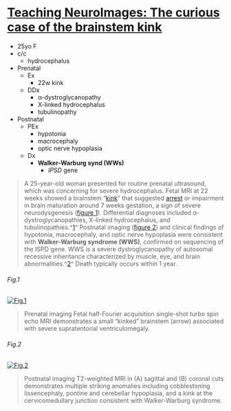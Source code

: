 <!--
Filename: 	2019-04-15_25F.md
Project: 	/Users/shume/Developer/physician/Neurol/TNI
Author: 	shumez <https://github.com/shumez>
Created: 	2019-04-17 14:03:0
Modified: 	2019-04-17 14:48:6
-----
Copyright (c) 2019 shumez
-->

# [Teaching NeuroImages: The curious case of the brainstem kink][2019_Morneau-JacobFrancois-Dominique_SrivastavaRatika]

* 25yo F
* c/c
    * hydrocephalus
* Prenatal
    * Ex
        * 22w kink
    * DDx
        * &alpha;-dystroglycanopathy
        * X-linked hydrocephalus
        * tubulinopathy
* Postnatal
    * PEx
        * hypotonia
        * macrocephaly
        * optic nerve hypoplasia
    * Dx
        * **Walker-Warburg synd (WWs)**
            * *IPSD* gene

> A 25-year-old woman presented for routine prenatal ultrasound, which was concerning for severe hydrocephalus. Fetal MRI at 22 weeks showed a brainstem “[kink](. "ねじれ, 曲がり")” that suggested [arrest](. "停止") or impairment in brain maturation around 7 weeks gestation, a sign of severe neurodysgenesis ([figure 1][fig_01]). Differential diagnoses included α-dystroglycanopathies, X-linked hydrocephalus, and tubulinopathies.^[1][2005_RobertsonRL_LevineD_SmithStroustrup]^ Postnatal imaging ([figure 2][fig_02]) and clinical findings of hypotonia, macrocephaly, and optic nerve hypoplasia were consistent with **Walker-Warburg syndrome (WWS)**, confirmed on sequencing of the ISPD gene. WWS is a severe dystroglycanopathy of autosomal recessive inheritance characterized by muscle, eye, and brain abnormalities.^[2][2017_NIH]^ Death typically occurs within 1 year.

###### Fig.1

[![Fig.1][fig_01]][fig_01]

> Prenatal imaging
> Fetal half-Fourier acquisition single-shot turbo spin echo MRI demonstrates a small “kinked” brainstem (arrow) associated with severe supratentorial ventriculomegaly.

###### Fig.2

[![Fig.2][fig_02]][fig_02]

> Postnatal imaging
> T2-weighted MRI in (A) sagittal and (B) coronal cuts demonstrates multiple striking anomalies including cobblestoning lissencephaly, pontine and cerebellar hypoplasia, and a kink at the cervicomedullary junction consistent with Walker-Warburg syndrome.


[2019_Morneau-JacobFrancois-Dominique_SrivastavaRatika]: https://n.neurology.org/content/92/16/e1933

<!-- fig -->
[fig_01]: https://n.neurology.org/content/neurology/92/16/e1933/F1.medium.gif "Figure 1. Prenatal imaging"
[fig_02]: https://n.neurology.org/content/neurology/92/16/e1933/F2.medium.gif "Figure 2. Postnatal imaging"

[2005_RobertsonRL_LevineD_SmithStroustrup]: https://onlinelibrary.wiley.com/doi/pdf/10.7863/jum.2005.24.12.1697 "Smith, A.S., Levine, D., Barnes, P.D. and Robertson, R.L., 2005. Magnetic resonance imaging of the kinked fetal brain stem: a sign of severe dysgenesis. Journal of ultrasound in medicine, 24(12), pp.1697-1709."
[2017_NIH]: https://ghr.nlm.nih.gov/condition/walker-warburg-syndrome "National Library of Medicine. Walker-Warburg Syndrome: Genetics Home Reference [Internet]. Bethesda: The Library; 2017. Available at: ghr.nlm.nih.gov/condition/walker-warburg-syndrome. Accessed October 17, 2018."
